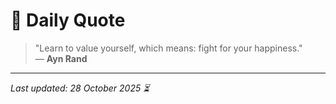# 📜 Daily Quote

> "Learn to value yourself, which means: fight for your happiness."  
> — **Ayn Rand**

---

_Last updated: 28 October 2025 ⏳_
